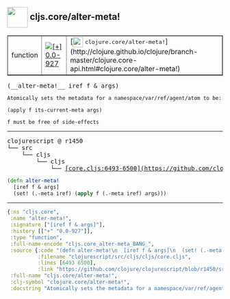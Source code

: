 ## <img width="48px" valign="middle" src="http://i.imgur.com/Hi20huC.png"> cljs.core/alter-meta!

 <table border="1">
<tr>
<td>function</td>
<td><a href="https://github.com/cljsinfo/api-refs/tree/0.0-927"><img valign="middle" alt="[+] 0.0-927" src="https://img.shields.io/badge/+-0.0--927-lightgrey.svg"></a> </td>
<td>
[<img height="24px" valign="middle" src="http://i.imgur.com/1GjPKvB.png"> <samp>clojure.core/alter-meta!</samp>](http://clojure.github.io/clojure/branch-master/clojure.core-api.html#clojure.core/alter-meta!)
</td>
</tr>
</table>

 <samp>
(__alter-meta!__ iref f & args)<br>
</samp>

```
Atomically sets the metadata for a namespace/var/ref/agent/atom to be:

(apply f its-current-meta args)

f must be free of side-effects
```

---

 <pre>
clojurescript @ r1450
└── src
    └── cljs
        └── cljs
            └── <ins>[core.cljs:6493-6500](https://github.com/clojure/clojurescript/blob/r1450/src/cljs/cljs/core.cljs#L6493-L6500)</ins>
</pre>

```clj
(defn alter-meta!
  [iref f & args]
  (set! (.-meta iref) (apply f (.-meta iref) args)))
```


---

```clj
{:ns "cljs.core",
 :name "alter-meta!",
 :signature ["[iref f & args]"],
 :history [["+" "0.0-927"]],
 :type "function",
 :full-name-encode "cljs.core_alter-meta_BANG_",
 :source {:code "(defn alter-meta!\n  [iref f & args]\n  (set! (.-meta iref) (apply f (.-meta iref) args)))",
          :filename "clojurescript/src/cljs/cljs/core.cljs",
          :lines [6493 6500],
          :link "https://github.com/clojure/clojurescript/blob/r1450/src/cljs/cljs/core.cljs#L6493-L6500"},
 :full-name "cljs.core/alter-meta!",
 :clj-symbol "clojure.core/alter-meta!",
 :docstring "Atomically sets the metadata for a namespace/var/ref/agent/atom to be:\n\n(apply f its-current-meta args)\n\nf must be free of side-effects"}

```
